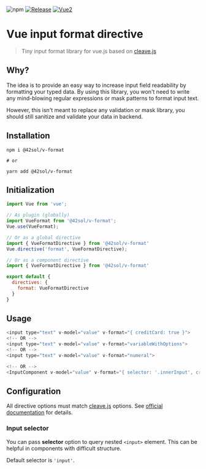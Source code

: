 ![npm](https://img.shields.io/npm/v/@42sol/v-format)
[![Release](https://github.com/42-sol/v-format/actions/workflows/release.yml/badge.svg)](https://github.com/42-sol/v-format/actions/workflows/release.yml)
[![Vue2](https://img.shields.io/badge/Vue-2.x-brightgreen.svg)](https://vuejs.org/)

# Vue input format directive
> Tiny input format library for vue.js based on [cleave.js](https://github.com/nosir/cleave.js)

## Why?

The idea is to provide an easy way to increase input field readability by formatting your typed data. 
By using this library, you won't need to write any mind-blowing regular expressions or mask patterns
to format input text.

However, this isn't meant to replace any validation or mask library, you should still sanitize 
and validate your data in backend.

## Installation

```shell
npm i @42sol/v-format

# or

yarn add @42sol/v-format
```

## Initialization

```javascript
import Vue from 'vue';

// As plugin (globally)
import VueFormat from '@42sol/v-format';
Vue.use(VueFormat);

// Or as a global directive
import { VueFormatDirective } from '@42sol/v-format'
Vue.directive('format', VueFormatDirective);

// Or as a component directive
import { VueFormatDirective } from '@42sol/v-format'

export default {
  directives: {
    format: VueFormatDirective
  }
}
```

## Usage

```javascript
<input type="text" v-model="value" v-format="{ creditCard: true }">
<!-- OR -->
<input type="text" v-model="value" v-format="variableWithOptions">
<!-- OR -->
<input type="text" v-model="value" v-format="numeral">

<!-- OR -->
<InputComponent v-model="value" v-format="{ selector: '.innerInput', creditCard: true }" />
```

## Configuration

All directive options must match [cleave.js](https://github.com/nosir/cleave.js) options. 
See [official documentation](https://github.com/nosir/cleave.js/blob/master/doc/options.md) for details.

### Input selector

You can pass **selector**  option to query nested `<input>` element. 
This can be helpful in components with difficult structure.

Default selector is ```'input'```.
